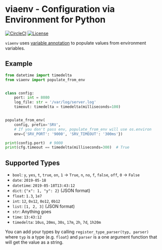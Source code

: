 # viaenv - Configuration via Environment for Python

[![CircleCI](https://circleci.com/gh/tebeka/viaenv.svg?style=svg)](https://circleci.com/gh/tebeka/viaenv)
[![License](https://img.shields.io/badge/License-BSD%203--Clause-blue.svg)](https://opensource.org/licenses/BSD-3-Clause)


`viaenv` uses [variable annotation](https://www.python.org/dev/peps/pep-0526/)
to populate values from environment variables.

## Example

```python
from datetime import timedelta
from viaenv import populate_from_env


class config:
    port: int = 8080
    log_file: str = '/var/log/server.log'
    timeout: timedelta = timedelta(milliseconds=100)


populate_from_env(
    config, prefix='SRV',
    # If you don't pass env, populate_from_env will use os.environ
    env={'SRV_PORT': '9000', 'SRV_TIMEOUT': '300ms'})

print(config.port)  # 9000
print(cfg.timeout == timedelta(milliseconds=300)  # True
```

## Supported Types

- `bool`: `y`, `yes`, `t`, `true`, `on`, `1` -> `True`, `n`, `no`, `f`, `false`, `off`, `0` -> `False`
- `date`: `2019-05-18`
- `datetime`: `2019-05-18T13:43:12`
- `dict`: `{"x": 1, "y": 2}` (JSON format)
- `float`: `1.3`, `1e7`
- `int`: `12`, `0x12`, `0o12`, `0b12`
- `list`: `[1, 2, 3]` (JSON format)
- `str`: Anything goes
- `time`: `13:43:12`
- `timedelta`: `10us`, `20ms`, `30s`, `17m`, `2h`, `7d`, `1h20m`

You can add your types by calling `register_type_parser(typ, parser)` where
`typ` is a type (e.g. `float`) and `parser` is a one argument function that
will get the value as a string.
